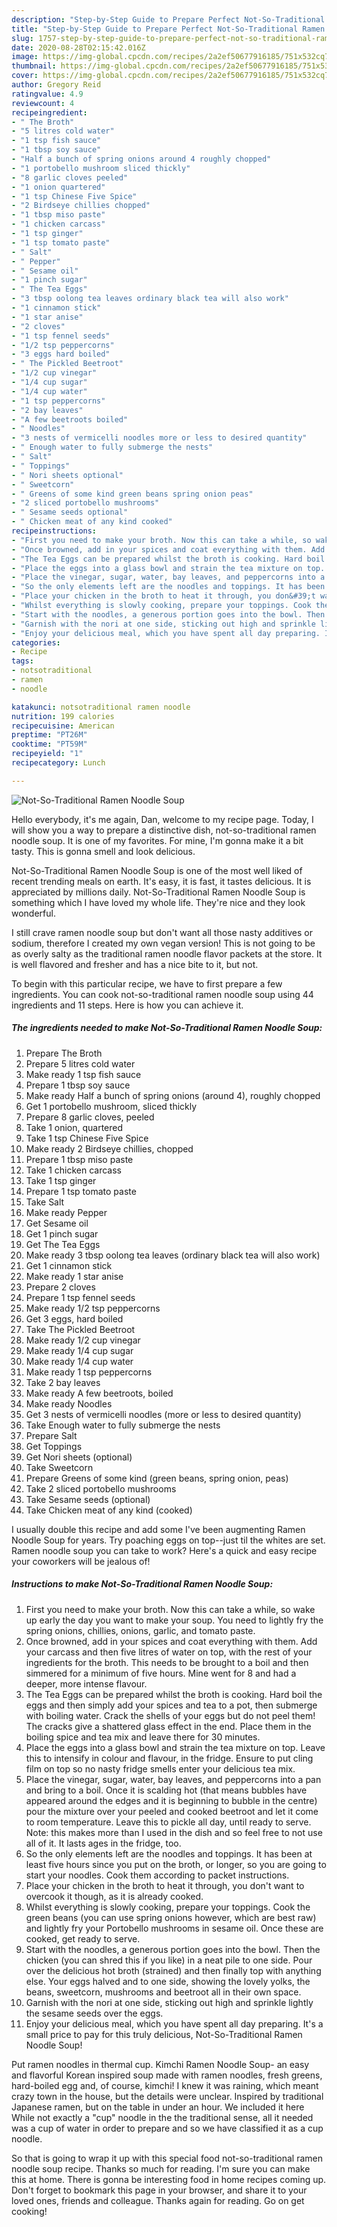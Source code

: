 ```yaml
---
description: "Step-by-Step Guide to Prepare Perfect Not-So-Traditional Ramen Noodle Soup"
title: "Step-by-Step Guide to Prepare Perfect Not-So-Traditional Ramen Noodle Soup"
slug: 1757-step-by-step-guide-to-prepare-perfect-not-so-traditional-ramen-noodle-soup
date: 2020-08-28T02:15:42.016Z
image: https://img-global.cpcdn.com/recipes/2a2ef50677916185/751x532cq70/not-so-traditional-ramen-noodle-soup-recipe-main-photo.jpg
thumbnail: https://img-global.cpcdn.com/recipes/2a2ef50677916185/751x532cq70/not-so-traditional-ramen-noodle-soup-recipe-main-photo.jpg
cover: https://img-global.cpcdn.com/recipes/2a2ef50677916185/751x532cq70/not-so-traditional-ramen-noodle-soup-recipe-main-photo.jpg
author: Gregory Reid
ratingvalue: 4.9
reviewcount: 4
recipeingredient:
- " The Broth"
- "5 litres cold water"
- "1 tsp fish sauce"
- "1 tbsp soy sauce"
- "Half a bunch of spring onions around 4 roughly chopped"
- "1 portobello mushroom sliced thickly"
- "8 garlic cloves peeled"
- "1 onion quartered"
- "1 tsp Chinese Five Spice"
- "2 Birdseye chillies chopped"
- "1 tbsp miso paste"
- "1 chicken carcass"
- "1 tsp ginger"
- "1 tsp tomato paste"
- " Salt"
- " Pepper"
- " Sesame oil"
- "1 pinch sugar"
- " The Tea Eggs"
- "3 tbsp oolong tea leaves ordinary black tea will also work"
- "1 cinnamon stick"
- "1 star anise"
- "2 cloves"
- "1 tsp fennel seeds"
- "1/2 tsp peppercorns"
- "3 eggs hard boiled"
- " The Pickled Beetroot"
- "1/2 cup vinegar"
- "1/4 cup sugar"
- "1/4 cup water"
- "1 tsp peppercorns"
- "2 bay leaves"
- "A few beetroots boiled"
- " Noodles"
- "3 nests of vermicelli noodles more or less to desired quantity"
- " Enough water to fully submerge the nests"
- " Salt"
- " Toppings"
- " Nori sheets optional"
- " Sweetcorn"
- " Greens of some kind green beans spring onion peas"
- "2 sliced portobello mushrooms"
- " Sesame seeds optional"
- " Chicken meat of any kind cooked"
recipeinstructions:
- "First you need to make your broth. Now this can take a while, so wake up early the day you want to make your soup. You need to lightly fry the spring onions, chillies, onions, garlic, and tomato paste."
- "Once browned, add in your spices and coat everything with them. Add your carcass and then five litres of water on top, with the rest of your ingredients for the broth. This needs to be brought to a boil and then simmered for a minimum of five hours. Mine went for 8 and had a deeper, more intense flavour."
- "The Tea Eggs can be prepared whilst the broth is cooking. Hard boil the eggs and then simply add your spices and tea to a pot, then submerge with boiling water. Crack the shells of your eggs but do not peel them! The cracks give a shattered glass effect in the end. Place them in the boiling spice and tea mix and leave there for 30 minutes."
- "Place the eggs into a glass bowl and strain the tea mixture on top. Leave this to intensify in colour and flavour, in the fridge. Ensure to put cling film on top so no nasty fridge smells enter your delicious tea mix."
- "Place the vinegar, sugar, water, bay leaves, and peppercorns into a pan and bring to a boil. Once it is scalding hot (that means bubbles have appeared around the edges and it is beginning to bubble in the centre) pour the mixture over your peeled and cooked beetroot and let it come to room temperature. Leave this to pickle all day, until ready to serve. Note: this makes more than I used in the dish and so feel free to not use all of it. It lasts ages in the fridge, too."
- "So the only elements left are the noodles and toppings. It has been at least five hours since you put on the broth, or longer, so you are going to start your noodles. Cook them according to packet instructions."
- "Place your chicken in the broth to heat it through, you don&#39;t want to overcook it though, as it is already cooked."
- "Whilst everything is slowly cooking, prepare your toppings. Cook the green beans (you can use spring onions however, which are best raw) and lightly fry your Portobello mushrooms in sesame oil. Once these are cooked, get ready to serve."
- "Start with the noodles, a generous portion goes into the bowl. Then the chicken (you can shred this if you like) in a neat pile to one side. Pour over the delicious hot broth (strained) and then finally top with anything else. Your eggs halved and to one side, showing the lovely yolks, the beans, sweetcorn, mushrooms and beetroot all in their own space."
- "Garnish with the nori at one side, sticking out high and sprinkle lightly the sesame seeds over the eggs."
- "Enjoy your delicious meal, which you have spent all day preparing. It&#39;s a small price to pay for this truly delicious, Not-So-Traditional Ramen Noodle Soup!"
categories:
- Recipe
tags:
- notsotraditional
- ramen
- noodle

katakunci: notsotraditional ramen noodle 
nutrition: 199 calories
recipecuisine: American
preptime: "PT26M"
cooktime: "PT59M"
recipeyield: "1"
recipecategory: Lunch

---
```



![Not-So-Traditional Ramen Noodle Soup](https://img-global.cpcdn.com/recipes/2a2ef50677916185/751x532cq70/not-so-traditional-ramen-noodle-soup-recipe-main-photo.jpg)

Hello everybody, it's me again, Dan, welcome to my recipe page. Today, I will show you a way to prepare a distinctive dish, not-so-traditional ramen noodle soup. It is one of my favorites. For mine, I'm gonna make it a bit tasty. This is gonna smell and look delicious.

Not-So-Traditional Ramen Noodle Soup is one of the most well liked of recent trending meals on earth. It's easy, it is fast, it tastes delicious. It is appreciated by millions daily. Not-So-Traditional Ramen Noodle Soup is something which I have loved my whole life. They're nice and they look wonderful.

I still crave ramen noodle soup but don&#39;t want all those nasty additives or sodium, therefore I created my own vegan version! This is not going to be as overly salty as the traditional ramen noodle flavor packets at the store. It is well flavored and fresher and has a nice bite to it, but not.


To begin with this particular recipe, we have to first prepare a few ingredients. You can cook not-so-traditional ramen noodle soup using 44 ingredients and 11 steps. Here is how you can achieve it.

<!--inarticleads1-->

##### The ingredients needed to make Not-So-Traditional Ramen Noodle Soup:

1. Prepare  The Broth
1. Prepare 5 litres cold water
1. Make ready 1 tsp fish sauce
1. Prepare 1 tbsp soy sauce
1. Make ready Half a bunch of spring onions (around 4), roughly chopped
1. Get 1 portobello mushroom, sliced thickly
1. Prepare 8 garlic cloves, peeled
1. Take 1 onion, quartered
1. Take 1 tsp Chinese Five Spice
1. Make ready 2 Birdseye chillies, chopped
1. Prepare 1 tbsp miso paste
1. Take 1 chicken carcass
1. Take 1 tsp ginger
1. Prepare 1 tsp tomato paste
1. Take  Salt
1. Make ready  Pepper
1. Get  Sesame oil
1. Get 1 pinch sugar
1. Get  The Tea Eggs
1. Make ready 3 tbsp oolong tea leaves (ordinary black tea will also work)
1. Get 1 cinnamon stick
1. Make ready 1 star anise
1. Prepare 2 cloves
1. Prepare 1 tsp fennel seeds
1. Make ready 1/2 tsp peppercorns
1. Get 3 eggs, hard boiled
1. Take  The Pickled Beetroot
1. Make ready 1/2 cup vinegar
1. Make ready 1/4 cup sugar
1. Make ready 1/4 cup water
1. Make ready 1 tsp peppercorns
1. Take 2 bay leaves
1. Make ready A few beetroots, boiled
1. Make ready  Noodles
1. Get 3 nests of vermicelli noodles (more or less to desired quantity)
1. Take  Enough water to fully submerge the nests
1. Prepare  Salt
1. Get  Toppings
1. Get  Nori sheets (optional)
1. Take  Sweetcorn
1. Prepare  Greens of some kind (green beans, spring onion, peas)
1. Take 2 sliced portobello mushrooms
1. Take  Sesame seeds (optional)
1. Take  Chicken meat of any kind (cooked)


I usually double this recipe and add some I&#39;ve been augmenting Ramen Noodle Soup for years. Try poaching eggs on top--just til the whites are set. Ramen noodle soup you can take to work? Here&#39;s a quick and easy recipe your coworkers will be jealous of! 

<!--inarticleads2-->

##### Instructions to make Not-So-Traditional Ramen Noodle Soup:

1. First you need to make your broth. Now this can take a while, so wake up early the day you want to make your soup. You need to lightly fry the spring onions, chillies, onions, garlic, and tomato paste.
1. Once browned, add in your spices and coat everything with them. Add your carcass and then five litres of water on top, with the rest of your ingredients for the broth. This needs to be brought to a boil and then simmered for a minimum of five hours. Mine went for 8 and had a deeper, more intense flavour.
1. The Tea Eggs can be prepared whilst the broth is cooking. Hard boil the eggs and then simply add your spices and tea to a pot, then submerge with boiling water. Crack the shells of your eggs but do not peel them! The cracks give a shattered glass effect in the end. Place them in the boiling spice and tea mix and leave there for 30 minutes.
1. Place the eggs into a glass bowl and strain the tea mixture on top. Leave this to intensify in colour and flavour, in the fridge. Ensure to put cling film on top so no nasty fridge smells enter your delicious tea mix.
1. Place the vinegar, sugar, water, bay leaves, and peppercorns into a pan and bring to a boil. Once it is scalding hot (that means bubbles have appeared around the edges and it is beginning to bubble in the centre) pour the mixture over your peeled and cooked beetroot and let it come to room temperature. Leave this to pickle all day, until ready to serve. Note: this makes more than I used in the dish and so feel free to not use all of it. It lasts ages in the fridge, too.
1. So the only elements left are the noodles and toppings. It has been at least five hours since you put on the broth, or longer, so you are going to start your noodles. Cook them according to packet instructions.
1. Place your chicken in the broth to heat it through, you don&#39;t want to overcook it though, as it is already cooked.
1. Whilst everything is slowly cooking, prepare your toppings. Cook the green beans (you can use spring onions however, which are best raw) and lightly fry your Portobello mushrooms in sesame oil. Once these are cooked, get ready to serve.
1. Start with the noodles, a generous portion goes into the bowl. Then the chicken (you can shred this if you like) in a neat pile to one side. Pour over the delicious hot broth (strained) and then finally top with anything else. Your eggs halved and to one side, showing the lovely yolks, the beans, sweetcorn, mushrooms and beetroot all in their own space.
1. Garnish with the nori at one side, sticking out high and sprinkle lightly the sesame seeds over the eggs.
1. Enjoy your delicious meal, which you have spent all day preparing. It&#39;s a small price to pay for this truly delicious, Not-So-Traditional Ramen Noodle Soup!


Put ramen noodles in thermal cup. Kimchi Ramen Noodle Soup- an easy and flavorful Korean inspired soup made with ramen noodles, fresh greens, hard-boiled egg and, of course, kimchi! I knew it was raining, which meant crazy town in the house, but the details were unclear. Inspired by traditional Japanese ramen, but on the table in under an hour. We included it here While not exactly a &#34;cup&#34; noodle in the the traditional sense, all it needed was a cup of water in order to prepare and so we have classified it as a cup noodle. 

So that is going to wrap it up with this special food not-so-traditional ramen noodle soup recipe. Thanks so much for reading. I'm sure you can make this at home. There is gonna be interesting food in home recipes coming up. Don't forget to bookmark this page in your browser, and share it to your loved ones, friends and colleague. Thanks again for reading. Go on get cooking!
